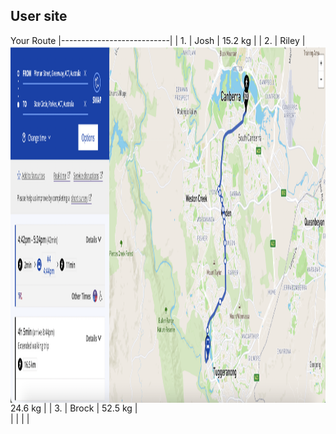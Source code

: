## User site

Your Route
<img align="left" width="1435" height="571" src="./Route.png">
|---------------------------|
| 1. 	| Josh  	| 15.2 kg 	| 
| 2. 	| Riley 	| 24.6 kg 	|
| 3. 	| Brock 	| 52.5 kg 	|   
|    	|       	|         	|  
